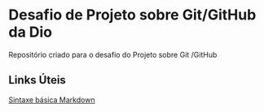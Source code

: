 # Desafio  de Projeto  sobre Git/GitHub da Dio 
Repositório criado para o desafio do Projeto sobre Git /GitHub

##  Links Úteis
[Sintaxe básica Markdown](https://www.markdownguide.org/)
